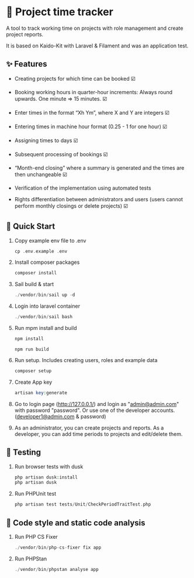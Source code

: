 # 🚀 Project time tracker

A tool to track working time on projects with role management and create project reports.

It is based on Kaido-Kit with Laravel & Filament and was an application test.

## ✨ Features

- Creating projects for which time can be booked ☑️

- Booking working hours in quarter-hour increments: Always round upwards. One minute => 15 minutes. ☑️

- Enter times in the format “Xh Ym”, where X and Y are integers ☑️

- Entering times in machine hour format (0.25 - 1 for one hour) ☑️

- Assigning times to days ☑️

- Subsequent processing of bookings ☑️

- “Month-end closing” where a summary is generated and the times are then unchangeable ☑️

- Verification of the implementation using automated tests

- Rights differentiation between administrators and users (users cannot perform monthly closings or delete projects) ☑️

## 🚀 Quick Start

1. Copy example env file to .env 

    ```php
    cp .env.example .env 
    ```

2. Install composer packages

    ```php
    composer install
    ```

3. Sail build & start

    ```php
    ./vendor/bin/sail up -d 
    ```
   
4. Login into laravel container

    ```php
    ./vendor/bin/sail bash 
    ```

5. Run mpm install and build 

    ```php
    npm install
    ```
    ```
    npm run build 
    ```

6. Run setup. Includes creating users, roles and example data

    ```php
    composer setup
    ```
   
7. Create App key 

    ```php
    artisan key:generate
   ```
   
8. Go to login page (http://127.0.0.1/) and login as "admin@admin.com" with password "password". 
Or use one of the developer accounts. (developer1@admin.com & password)


9. As an administrator, you can create projects and reports. As a developer, you can add time periods to projects and edit/delete
   them.

## 🧪 Testing

1. Run browser tests with dusk

    ```php
    php artisan dusk:install 
    php artisan dusk 
    ```
    
2. Run PHPUnit test 
   ```php
   php artisan test tests/Unit/CheckPeriodTraitTest.php
   ```

## 🧹 Code style and static code analysis  

1. Run PHP CS Fixer 

    ```php
    ./vendor/bin/php-cs-fixer fix app
    ```
    
2. Run PHPStan
    ```php
    ./vendor/bin/phpstan analyse app
    ```
